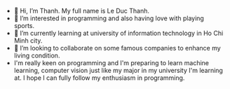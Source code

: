 - 👋 Hi, I’m Thanh. My full name is Le Duc Thanh.
- 👀 I’m interested in programming and also having love with playing sports.
- 🌱 I’m currently learning at university of information technology in Ho Chi Minh city.
- 💞️ I’m looking to collaborate on some famous companies to enhance my living condition.
- I'm really keen on programming and I'm preparing to learn machine learning, computer vision just like my major in my university I'm learning at. I hope I can fully follow my enthusiasm in programming.
